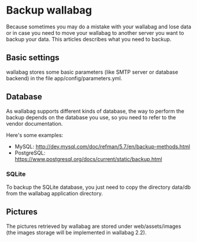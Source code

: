 # Backup wallabag

Because sometimes you may do a mistake with your wallabag and lose data
or in case you need to move your wallabag to another server you want to
backup your data. This articles describes what you need to backup.

## Basic settings

wallabag stores some basic parameters (like SMTP server or database
backend) in the file app/config/parameters.yml.

## Database

As wallabag supports different kinds of database, the way to perform the
backup depends on the database you use, so you need to refer to the
vendor documentation.

Here's some examples:

-   MySQL: <http://dev.mysql.com/doc/refman/5.7/en/backup-methods.html>
-   PostgreSQL:
    <https://www.postgresql.org/docs/current/static/backup.html>

### SQLite

To backup the SQLite database, you just need to copy the directory
data/db from the wallabag application directory.

## Pictures

The pictures retrieved by wallabag are stored under web/assets/images (the
images storage will be implemented in wallabag 2.2).
